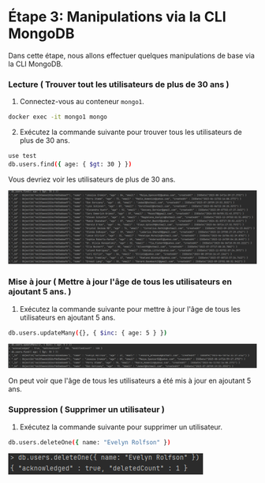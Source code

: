 # Étape 3: Manipulations via la CLI MongoDB

Dans cette étape, nous allons effectuer quelques manipulations de base via la CLI MongoDB.

### Lecture ( Trouver tout les utilisateurs de plus de 30 ans )

1. Connectez-vous au conteneur `mongo1`.

```bash
docker exec -it mongo1 mongo
```

2. Exécutez la commande suivante pour trouver tous les utilisateurs de plus de 30 ans.

```bash
use test
db.users.find({ age: { $gt: 30 } })
```

Vous devriez voir les utilisateurs de plus de 30 ans.

![img_4.png](assets/img_4.png)

### Mise à jour ( Mettre à jour l'âge de tous les utilisateurs en ajoutant 5 ans. )

1. Exécutez la commande suivante pour mettre à jour l'âge de tous les utilisateurs en ajoutant 5 ans.

```bash
db.users.updateMany({}, { $inc: { age: 5 } })
```

![img.png](assets/img_3.png)

On peut voir que l'âge de tous les utilisateurs a été mis à jour en ajoutant 5 ans.

### Suppression ( Supprimer un utilisateur )

1. Exécutez la commande suivante pour supprimer un utilisateur.

```bash
db.users.deleteOne({ name: "Evelyn Rolfson" })
```

![img.png](assets/img_5.png)
